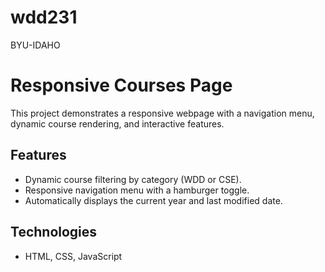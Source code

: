 # wdd231
BYU-IDAHO 
# Responsive Courses Page

This project demonstrates a responsive webpage with a navigation menu, dynamic course rendering, and interactive features. 

## Features
- Dynamic course filtering by category (WDD or CSE).
- Responsive navigation menu with a hamburger toggle.
- Automatically displays the current year and last modified date.

## Technologies
- HTML, CSS, JavaScript
